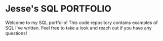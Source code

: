 # Jesse's SQL PORTFOLIO

Welcome to my SQL portfolio! This code repository contains examples of SQL I've written. Feel free to take a look and reach out if you have any questions!
